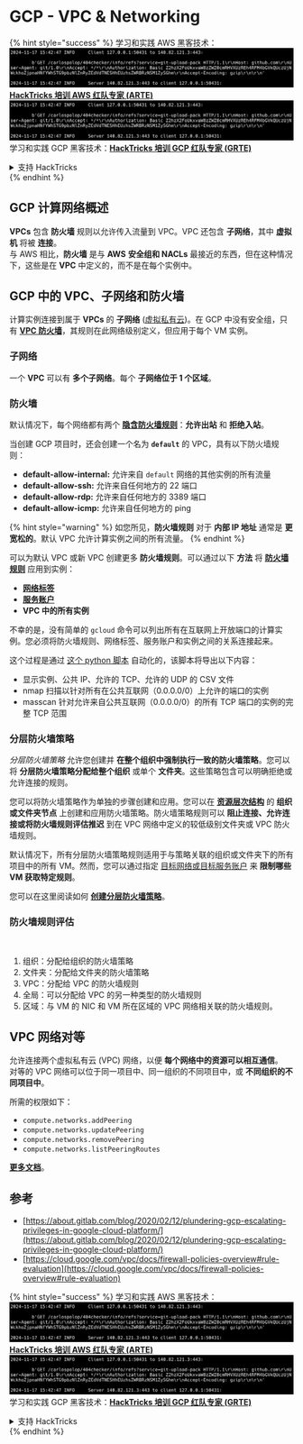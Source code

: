# GCP - VPC & Networking

{% hint style="success" %}
学习和实践 AWS 黑客技术：<img src="../../../../.gitbook/assets/image (1).png" alt="" data-size="line">[**HackTricks 培训 AWS 红队专家 (ARTE)**](https://training.hacktricks.xyz/courses/arte)<img src="../../../../.gitbook/assets/image (1).png" alt="" data-size="line">\
学习和实践 GCP 黑客技术：<img src="../../../../.gitbook/assets/image (2).png" alt="" data-size="line">[**HackTricks 培训 GCP 红队专家 (GRTE)**<img src="../../../../.gitbook/assets/image (2).png" alt="" data-size="line">](https://training.hacktricks.xyz/courses/grte)

<details>

<summary>支持 HackTricks</summary>

* 查看 [**订阅计划**](https://github.com/sponsors/carlospolop)!
* **加入** 💬 [**Discord 群组**](https://discord.gg/hRep4RUj7f) 或 [**电报群组**](https://t.me/peass) 或 **在** **Twitter** 🐦 [**@hacktricks\_live**](https://twitter.com/hacktricks\_live)** 上关注我们。**
* **通过向** [**HackTricks**](https://github.com/carlospolop/hacktricks) 和 [**HackTricks Cloud**](https://github.com/carlospolop/hacktricks-cloud) github 仓库提交 PR 分享黑客技巧。

</details>
{% endhint %}

## **GCP 计算网络概述**

**VPCs** 包含 **防火墙** 规则以允许传入流量到 VPC。VPC 还包含 **子网络**，其中 **虚拟机** 将被 **连接**。\
与 AWS 相比，**防火墙** 是与 **AWS** **安全组和 NACLs** 最接近的东西，但在这种情况下，这些是在 **VPC** 中定义的，而不是在每个实例中。

## **GCP 中的 VPC、子网络和防火墙**

计算实例连接到属于 **VPCs** 的 **子网络** ([虚拟私有云](https://cloud.google.com/vpc/docs/vpc))。在 GCP 中没有安全组，只有 [**VPC 防火墙**](https://cloud.google.com/vpc/docs/firewalls)，其规则在此网络级别定义，但应用于每个 VM 实例。

### 子网络

一个 **VPC** 可以有 **多个子网络**。每个 **子网络位于 1 个区域**。

### 防火墙

默认情况下，每个网络都有两个 [**隐含防火墙规则**](https://cloud.google.com/vpc/docs/firewalls#default\_firewall\_rules)：**允许出站** 和 **拒绝入站**。

当创建 GCP 项目时，还会创建一个名为 **`default`** 的 VPC，具有以下防火墙规则：

* **default-allow-internal:** 允许来自 `default` 网络的其他实例的所有流量
* **default-allow-ssh:** 允许来自任何地方的 22 端口
* **default-allow-rdp:** 允许来自任何地方的 3389 端口
* **default-allow-icmp:** 允许来自任何地方的 ping

{% hint style="warning" %}
如您所见，**防火墙规则** 对于 **内部 IP 地址** 通常是 **更宽松的**。默认 VPC 允许计算实例之间的所有流量。
{% endhint %}

可以为默认 VPC 或新 VPC 创建更多 **防火墙规则**。可以通过以下 **方法** 将 [**防火墙规则**](https://cloud.google.com/vpc/docs/firewalls) 应用到实例：

* [**网络标签**](https://cloud.google.com/vpc/docs/add-remove-network-tags)
* [**服务账户**](https://cloud.google.com/vpc/docs/firewalls#serviceaccounts)
* **VPC 中的所有实例**

不幸的是，没有简单的 `gcloud` 命令可以列出所有在互联网上开放端口的计算实例。您必须将防火墙规则、网络标签、服务账户和实例之间的关系连接起来。

这个过程是通过 [这个 python 脚本](https://gitlab.com/gitlab-com/gl-security/gl-redteam/gcp\_firewall\_enum) 自动化的，该脚本将导出以下内容：

* 显示实例、公共 IP、允许的 TCP、允许的 UDP 的 CSV 文件
* nmap 扫描以针对所有在公共互联网（0.0.0.0/0）上允许的端口的实例
* masscan 针对允许来自公共互联网（0.0.0.0/0）的所有 TCP 端口的实例的完整 TCP 范围

### 分层防火墙策略 <a href="#hierarchical-firewall-policies" id="hierarchical-firewall-policies"></a>

_分层防火墙策略_ 允许您创建并 **在整个组织中强制执行一致的防火墙策略**。您可以将 **分层防火墙策略分配给整个组织** 或单个 **文件夹**。这些策略包含可以明确拒绝或允许连接的规则。

您可以将防火墙策略作为单独的步骤创建和应用。您可以在 [**资源层次结构**](https://cloud.google.com/resource-manager/docs/cloud-platform-resource-hierarchy) 的 **组织或文件夹节点** 上创建和应用防火墙策略。防火墙策略规则可以 **阻止连接、允许连接或将防火墙规则评估推迟** 到在 VPC 网络中定义的较低级别文件夹或 VPC 防火墙规则。

默认情况下，所有分层防火墙策略规则适用于与策略关联的组织或文件夹下的所有项目中的所有 VM。然而，您可以通过指定 [目标网络或目标服务账户](https://cloud.google.com/vpc/docs/firewall-policies#targets) 来 **限制哪些 VM 获取特定规则**。

您可以在这里阅读如何 [**创建分层防火墙策略**](https://cloud.google.com/vpc/docs/using-firewall-policies#gcloud)。

### 防火墙规则评估

<figure><img src="../../../../.gitbook/assets/image (2) (1).png" alt=""><figcaption></figcaption></figure>

1. 组织：分配给组织的防火墙策略
2. 文件夹：分配给文件夹的防火墙策略
3. VPC：分配给 VPC 的防火墙规则
4. 全局：可以分配给 VPC 的另一种类型的防火墙规则
5. 区域：与 VM 的 NIC 和 VM 所在区域的 VPC 网络相关联的防火墙规则。

## VPC 网络对等

允许连接两个虚拟私有云 (VPC) 网络，以便 **每个网络中的资源可以相互通信**。\
对等的 VPC 网络可以位于同一项目中、同一组织的不同项目中，或 **不同组织的不同项目中**。

所需的权限如下：

* `compute.networks.addPeering`
* `compute.networks.updatePeering`
* `compute.networks.removePeering`
* `compute.networks.listPeeringRoutes`

[**更多文档**](https://cloud.google.com/vpc/docs/vpc-peering)。

## 参考

* [https://about.gitlab.com/blog/2020/02/12/plundering-gcp-escalating-privileges-in-google-cloud-platform/](https://about.gitlab.com/blog/2020/02/12/plundering-gcp-escalating-privileges-in-google-cloud-platform/)
* [https://cloud.google.com/vpc/docs/firewall-policies-overview#rule-evaluation](https://cloud.google.com/vpc/docs/firewall-policies-overview#rule-evaluation)

{% hint style="success" %}
学习和实践 AWS 黑客技术：<img src="../../../../.gitbook/assets/image (1).png" alt="" data-size="line">[**HackTricks 培训 AWS 红队专家 (ARTE)**](https://training.hacktricks.xyz/courses/arte)<img src="../../../../.gitbook/assets/image (1).png" alt="" data-size="line">\
学习和实践 GCP 黑客技术：<img src="../../../../.gitbook/assets/image (2).png" alt="" data-size="line">[**HackTricks 培训 GCP 红队专家 (GRTE)**<img src="../../../../.gitbook/assets/image (2).png" alt="" data-size="line">](https://training.hacktricks.xyz/courses/grte)

<details>

<summary>支持 HackTricks</summary>

* 查看 [**订阅计划**](https://github.com/sponsors/carlospolop)!
* **加入** 💬 [**Discord 群组**](https://discord.gg/hRep4RUj7f) 或 [**电报群组**](https://t.me/peass) 或 **在** **Twitter** 🐦 [**@hacktricks\_live**](https://twitter.com/hacktricks\_live)** 上关注我们。**
* **通过向** [**HackTricks**](https://github.com/carlospolop/hacktricks) 和 [**HackTricks Cloud**](https://github.com/carlospolop/hacktricks-cloud) github 仓库提交 PR 分享黑客技巧。

</details>
{% endhint %}
